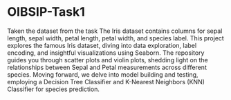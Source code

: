 # OIBSIP-Task1
Taken the dataset from the task  The Iris dataset contains columns for sepal length, sepal width, petal length, petal width, and species label.
This project explores the famous Iris dataset, diving into data exploration, label encoding, and insightful visualizations using Seaborn. The repository guides you through scatter plots and violin plots, shedding light on the relationships between Sepal and Petal measurements across different species. Moving forward, we delve into model building and testing, employing a Decision Tree Classifier and K-Nearest Neighbors (KNN) Classifier for species prediction.
